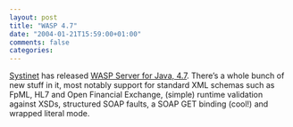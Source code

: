 ```yaml
---
layout: post
title: "WASP 4.7"
date: "2004-01-21T15:59:00+01:00"
comments: false
categories: 
---
```


<p><a href="http://www.systinet.com">Systinet</a> has released <a href="http://www.systinet.com/products/wasp_jserver/overview">WASP Server for Java, 4.7</a>. There&#8217;s a whole bunch of new stuff in it, most notably support for standard XML schemas such as FpML, HL7 and Open Financial Exchange, (simple) runtime validation against XSDs, structured SOAP faults, a SOAP GET binding (cool!) and wrapped literal mode.</p>


